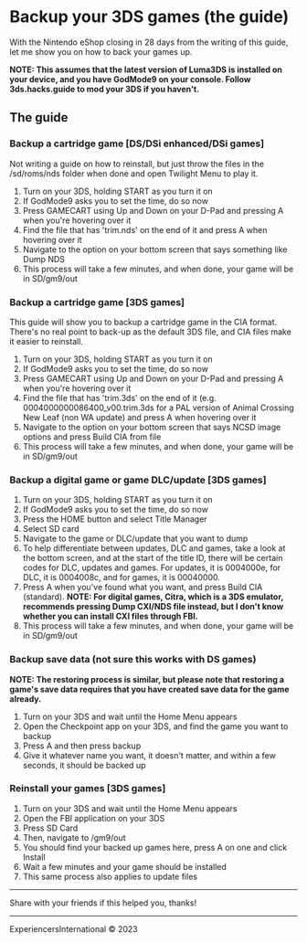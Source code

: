# Backup your 3DS games (the guide)

With the Nintendo eShop closing in 28 days from the writing of this guide, let me show you on how to back your games up.

**NOTE: This assumes that the latest version of Luma3DS is installed on your device, and you have GodMode9 on your console. Follow 3ds.hacks.guide to mod your 3DS if you haven't.**

## The guide

### Backup a cartridge game [DS/DSi enhanced/DSi games]

Not writing a guide on how to reinstall, but just throw the files in the /sd/roms/nds folder when done and open Twilight Menu to play it.

1. Turn on your 3DS, holding START as you turn it on
2. If GodMode9 asks you to set the time, do so now
3. Press GAMECART using Up and Down on your D-Pad and pressing A when you're hovering over it
4. Find the file that has 'trim.nds' on the end of it and press A when hovering over it
5. Navigate to the option on your bottom screen that says something like Dump NDS
6. This process will take a few minutes, and when done, your game will be in SD/gm9/out

### Backup a cartridge game [3DS games]

This guide will show you to backup a cartridge game in the CIA format. There's no real point to back-up as the default 3DS file, and CIA files make it easier to reinstall.

1. Turn on your 3DS, holding START as you turn it on
2. If GodMode9 asks you to set the time, do so now
3. Press GAMECART using Up and Down on your D-Pad and pressing A when you're hovering over it
4. Find the file that has 'trim.3ds' on the end of it (e.g. 0004000000086400_v00.trim.3ds for a PAL version of Animal Crossing New Leaf (non WA update) and press A when hovering over it
5. Navigate to the option on your bottom screen that says NCSD image options and press Build CIA from file
6. This process will take a few minutes, and when done, your game will be in SD/gm9/out

### Backup a digital game or game DLC/update [3DS games]

1. Turn on your 3DS, holding START as you turn it on
2. If GodMode9 asks you to set the time, do so now
3. Press the HOME button and select Title Manager
4. Select SD card
5. Navigate to the game or DLC/update that you want to dump
6. To help differentiate between updates, DLC and games, take a look at the bottom screen, and at the start of the title ID, there will be certain codes for DLC, updates and games. For updates, it is 0004000e, for DLC, it is 0004008c, and for games, it is 00040000.
7. Press A when you've found what you want, and press Build CIA (standard). **NOTE: For digital games, Citra, which is a 3DS emulator, recommends pressing Dump CXI/NDS file instead, but I don't know whether you can install CXI files through FBI.**
8. This process will take a few minutes, and when done, your game will be in SD/gm9/out

### Backup save data (not sure this works with DS games)

**NOTE: The restoring process is similar, but please note that restoring a game's save data requires that you have created save data for the game already.**

1. Turn on your 3DS and wait until the Home Menu appears
2. Open the Checkpoint app on your 3DS, and find the game you want to backup
3. Press A and then press backup
4. Give it whatever name you want, it doesn't matter, and within a few seconds, it should be backed up

### Reinstall your games [3DS games]

1. Turn on your 3DS and wait until the Home Menu appears
2. Open the FBI application on your 3DS
3. Press SD Card
4. Then, navigate to /gm9/out
5. You should find your backed up games here, press A on one and click Install
6. Wait a few minutes and your game should be installed
7. This same process also applies to update files

---

Share with your friends if this helped you, thanks!

---

ExperiencersInternational © 2023
